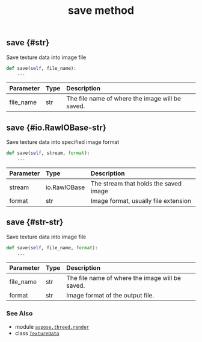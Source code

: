 ﻿---
title: save method
second_title: Aspose.3D for Python via .NET API References
description: 
type: docs
weight: 50
url: /python-net/aspose.threed.render/texturedata/save/
is_root: false
---

## save {#str}

Save texture data into image file



```python
def save(self, file_name):
    ...
```


| Parameter | Type | Description |
| :- | :- | :- |
| file_name | str | The file name of where the image will be saved. |


## save {#io.RawIOBase-str}

Save texture data into specified image format



```python
def save(self, stream, format):
    ...
```


| Parameter | Type | Description |
| :- | :- | :- |
| stream | io.RawIOBase | The stream that holds the saved image |
| format | str | Image format, usually file extension |


## save {#str-str}

Save texture data into image file



```python
def save(self, file_name, format):
    ...
```


| Parameter | Type | Description |
| :- | :- | :- |
| file_name | str | The file name of where the image will be saved. |
| format | str | Image format of the output file. |



### See Also
* module [`aspose.threed.render`](../../)
* class [`TextureData`](/3d/python-net/aspose.threed.render/texturedata)
